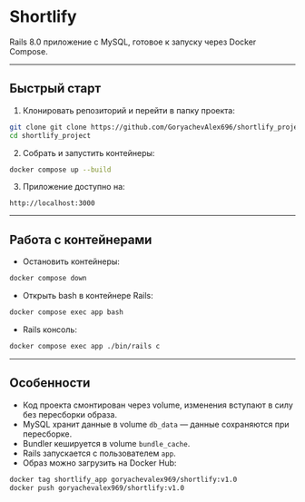 # Shortlify

Rails 8.0 приложение с MySQL, готовое к запуску через Docker Compose.

---

## Быстрый старт

1. Клонировать репозиторий и перейти в папку проекта:
```bash
git clone git clone https://github.com/GoryachevAlex696/shortlify_project.git
cd shortlify_project
```

2. Собрать и запустить контейнеры:
```bash
docker compose up --build
```

3. Приложение доступно на:
```
http://localhost:3000
```

---

## Работа с контейнерами

- Остановить контейнеры:
```bash
docker compose down
```

- Открыть bash в контейнере Rails:
```bash
docker compose exec app bash
```

- Rails консоль:
```bash
docker compose exec app ./bin/rails c
```

---

## Особенности

- Код проекта смонтирован через volume, изменения вступают в силу без пересборки образа.  
- MySQL хранит данные в volume `db_data` — данные сохраняются при пересборке.  
- Bundler кешируется в volume `bundle_cache`.  
- Rails запускается с пользователем `app`.  
- Образ можно загрузить на Docker Hub:
```bash
docker tag shortlify_app goryachevalex969/shortlify:v1.0
docker push goryachevalex969/shortlify:v1.0
```

